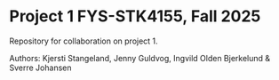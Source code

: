 # Project 1 FYS-STK4155, Fall 2025
Repository for collaboration on project 1.

Authors: Kjersti Stangeland, Jenny Guldvog, Ingvild Olden Bjerkelund & Sverre Johansen
